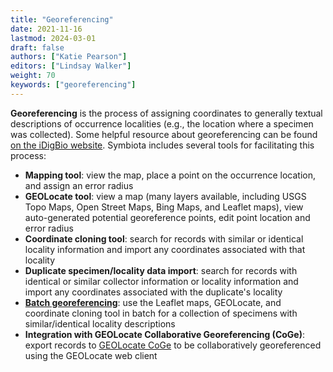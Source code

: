 ```yaml
---
title: "Georeferencing"
date: 2021-11-16
lastmod: 2024-03-01
draft: false
authors: ["Katie Pearson"]
editors: ["Lindsay Walker"]
weight: 70
keywords: ["georeferencing"]
---
```


**Georeferencing** is the process of assigning coordinates to generally textual descriptions of occurrence localities (e.g., the location where a specimen was collected). Some helpful resource about georeferencing can be found [on the iDigBio website](https://www.idigbio.org/wiki/index.php/Georeferencing). Symbiota includes several tools for facilitating this process:

- **Mapping tool**: view the map, place a point on the occurrence location, and assign an error radius
- **GEOLocate tool**: view a map (many layers available, including USGS Topo Maps, Open Street Maps, Bing Maps, and Leaflet maps), view auto-generated potential georeference points, edit point location and error radius
- **Coordinate cloning tool**: search for records with similar or identical locality information and import any coordinates associated with that locality
- **Duplicate specimen/locality data import**: search for records with identical or similar collector information or locality information and import any coordinates associated with the duplicate's locality
- [**Batch georeferencing**](/docs/Editor_Guide/Georeferencing/batch_georeferencing): use the Leaflet maps, GEOLocate, and coordinate cloning tool in batch for a collection of specimens with similar/identical locality descriptions
- **Integration with GEOLocate Collaborative Georeferencing (CoGe)**: export records to [GEOLocate CoGe](https://coge.geo-locate.org/) to be collaboratively georeferenced using the GEOLocate web client
